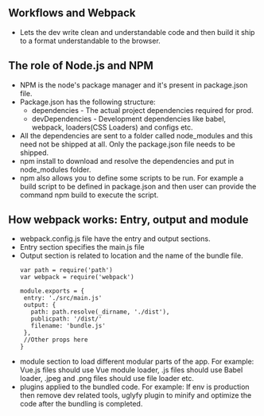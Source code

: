## Workflows and Webpack
* Lets the dev write clean and understandable code and then build it ship to a format understandable to the browser.

## The role of Node.js and NPM
* NPM is the node's package manager and it's present in package.json file.
* Package.json has the following structure:
  * dependencies - The actual project dependencies required for prod.
  * devDependencies - Development dependencies like babel, webpack, loaders(CSS Loaders) and configs etc.
* All the dependencies are sent to a folder called node_modules and this need not be shipped at all. Only the package.json file needs to be shipped.
* npm install to download and resolve the dependencies and put in node_modules folder.
* npm also allows you to define some scripts to be run. For example a build script to be defined in package.json and then user can provide the command npm build to execute the script.

## How webpack works: Entry, output and module
* webpack.config.js file have the entry and output sections.
* Entry section specifies the main.js file
* Output section is related to location and the name of the bundle file.
  ```
  var path = require('path')
  var webpack = require('webpack')
  
  module.exports = {
   entry: './src/main.js'
   output: {
     path: path.resolve(_dirname, './dist'),
     publicpath: '/dist/'
     filename: 'bundle.js'
   },
   //Other props here
  }
  ```
* module section to load different modular parts of the app. For example: Vue.js files should use Vue module loader, .js files should use Babel loader, .jpeg and .png files should use file loader etc.
* plugins applied to the bundled code. For example: If env is production then remove dev related tools, uglyfy plugin to minify and optimize the code after the bundling is completed.
